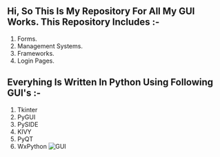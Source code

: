 ## Hi, So This Is My Repository For All My GUI Works. This Repository Includes :-
1. Forms. 
2. Management Systems.
3. Frameworks. 
4. Login Pages. 
## Everyhing Is Written In Python Using Following GUI's :-
1. Tkinter
2. PyGUI
3. PySIDE
4. KIVY
5. PyQT
6. WxPython
![GUI](https://user-images.githubusercontent.com/72653426/132729020-ca7468fb-a3d0-445d-8e39-14f54bf8cb9b.jpg)


